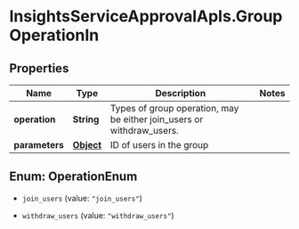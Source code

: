 # InsightsServiceApprovalApIs.GroupOperationIn

## Properties
Name | Type | Description | Notes
------------ | ------------- | ------------- | -------------
**operation** | **String** | Types of group operation, may be either join_users or withdraw_users. | 
**parameters** | [**Object**](.md) | ID of users in the group | 


<a name="OperationEnum"></a>
## Enum: OperationEnum


* `join_users` (value: `"join_users"`)

* `withdraw_users` (value: `"withdraw_users"`)




